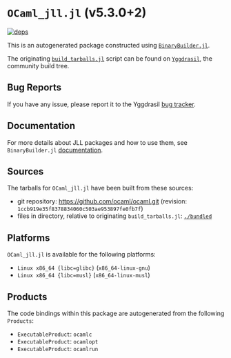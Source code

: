 # `OCaml_jll.jl` (v5.3.0+2)

[![deps](https://juliahub.com/docs/OCaml_jll/deps.svg)](https://juliahub.com/ui/Packages/General/OCaml_jll/)

This is an autogenerated package constructed using [`BinaryBuilder.jl`](https://github.com/JuliaPackaging/BinaryBuilder.jl).

The originating [`build_tarballs.jl`](https://github.com/JuliaPackaging/Yggdrasil/blob/6bc7a251912a2bee050414f45bc1b3453b17b5e4/O/OCaml/OCaml@5.3.0/build_tarballs.jl) script can be found on [`Yggdrasil`](https://github.com/JuliaPackaging/Yggdrasil/), the community build tree.

## Bug Reports

If you have any issue, please report it to the Yggdrasil [bug tracker](https://github.com/JuliaPackaging/Yggdrasil/issues).

## Documentation

For more details about JLL packages and how to use them, see `BinaryBuilder.jl` [documentation](https://docs.binarybuilder.org/stable/jll/).

## Sources

The tarballs for `OCaml_jll.jl` have been built from these sources:

* git repository: https://github.com/ocaml/ocaml.git (revision: `1ccb919e35f8378834060c503ae953897fe0fb7f`)
* files in directory, relative to originating `build_tarballs.jl`: [`./bundled`](https://github.com/JuliaPackaging/Yggdrasil/tree/6bc7a251912a2bee050414f45bc1b3453b17b5e4/O/OCaml/OCaml@5.3.0/bundled)

## Platforms

`OCaml_jll.jl` is available for the following platforms:

* `Linux x86_64 {libc=glibc}` (`x86_64-linux-gnu`)
* `Linux x86_64 {libc=musl}` (`x86_64-linux-musl`)

## Products

The code bindings within this package are autogenerated from the following `Products`:

* `ExecutableProduct`: `ocamlc`
* `ExecutableProduct`: `ocamlopt`
* `ExecutableProduct`: `ocamlrun`
